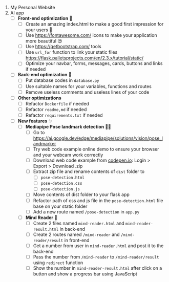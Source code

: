 1. My Personal Website
2. AI app
    - [ ]  **Front-end optimization** 🌝
        - [ ]  Create an amazing index.html to make a good first impression for your users 🤩
        - [ ]  Use https://fontawesome.com/ icons to make your application more beautiful 😍
        - [ ]  Use https://getbootstrap.com/ tools
        - [ ]  Use `url_for` function to link your static files https://flask.palletsprojects.com/en/2.3.x/tutorial/static/
        - [ ]  Optimize your navbar, forms, messages, cards, buttons and links if needed
    - [ ]  **Back-end optimization** 🌚
        - [ ]  Put database codes in `database.py`
        - [ ]  Use suitable names for your variables, functions and routes
        - [ ]  Remove useless comments and useless lines of your code
    - [ ]  **Other optimizations**
        - [ ]  Refactor `Dockerfile` if needed
        - [ ]  Refactor `readme,md` if needed
        - [ ]  Refactor `requirements.txt` if needed
    - [ ]  **New features** ✨
        - [ ]  **Mediapipe Pose landmark detection 🧍🏻**
            - [ ]  Go to https://ai.google.dev/edge/mediapipe/solutions/vision/pose_landmarker
            - [ ]  Try web code example online demo to ensure your browser and your webcam work correctly
            - [ ]  Download web code example from [codepen.io](http://codepen.io): Login > Export > Download .zip
            - [ ]  Extract zip file and rename contents of `dist` folder to
                - [ ]  `pose-detection.html`
                - [ ]  `pose-detection.css`
                - [ ]  `pose-detection.js`
            - [ ]  Move contents of dist folder to your flask app
            - [ ]  Refactor path of css and js file in the `pose-detection.html` file base on your static folder
            - [ ]  Add a new route named `/pose-detection` in `app.py`
        - [ ]  **Mind Reader 🧠**
            - [ ]  Create 2 files named `mind-reader.html` and `mind-reader-result.html` in back-end
            - [ ]  Create 2 routes named `/mind-reader` and `/mind-reader/result` in front-end
            - [ ]  Get a number from user in `mind-reader.html` and post it to the back-end
            - [ ]  Pass the number from `/mind-reader` to `/mind-reader/result` using `redirect` function
            - [ ]  Show the number in `mind-reader-result.html` after click on a button and show a progress bar using JavaScript
